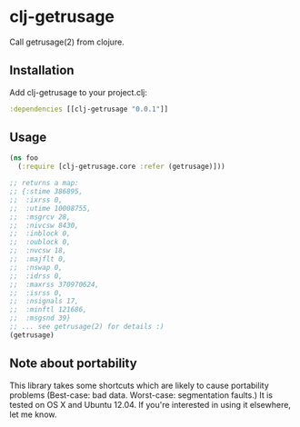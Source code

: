 # clj-getrusage

Call getrusage(2) from clojure.

## Installation

Add clj-getrusage to your project.clj:

```clojure
:dependencies [[clj-getrusage "0.0.1"]]
```

## Usage

```clojure
(ns foo
  (:require [clj-getrusage.core :refer (getrusage)]))

;; returns a map:
;; {:stime 386895,
;;  :ixrss 0,
;;  :utime 10008755,
;;  :msgrcv 28,
;;  :nivcsw 8430,
;;  :inblock 0,
;;  :oublock 0,
;;  :nvcsw 18,
;;  :majflt 0,
;;  :nswap 0,
;;  :idrss 0,
;;  :maxrss 370970624,
;;  :isrss 0,
;;  :nsignals 17,
;;  :minftl 121686,
;;  :msgsnd 39}
;; ... see getrusage(2) for details :)
(getrusage)
```

## Note about portability

This library takes some shortcuts which are likely to cause portability problems (Best-case:
bad data. Worst-case: segmentation faults.) It is tested on OS X and Ubuntu 12.04. If you're
interested in using it elsewhere, let me know.
